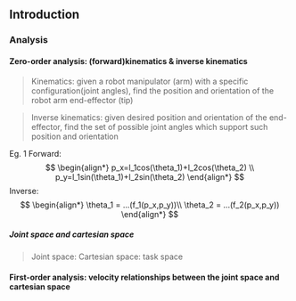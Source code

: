 ## Introduction
### Analysis
#### Zero-order analysis: (forward)kinematics & inverse kinematics
> Kinematics: given a robot manipulator (arm) with a specific configuration(joint angles), find the position and orientation of the robot arm end-effector (tip)

>Inverse kinematics: given desired position and orientation of the end-effector, find the set of possible joint angles which support such position and orientation

Eg. 1
Forward:
$$
\begin{align*}
p_x=l_1cos(\theta_1)+l_2cos(\theta_2) \\
p_y=l_1sin(\theta_1)+l_2sin(\theta_2)
\end{align*}
$$
Inverse:
$$
\begin{align*}
\theta_1 = ...(f_1(p_x,p_y))\\
\theta_2 = ...(f_2(p_x,p_y))
\end{align*}
$$
##### Joint space and cartesian space
> Joint space:
> Cartesian space: task space

#### First-order analysis: velocity relationships between the joint space and cartesian space
